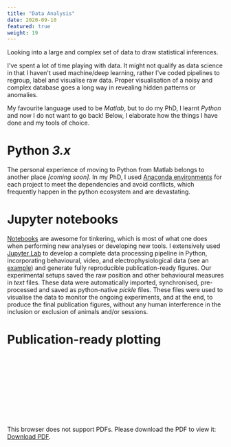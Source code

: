```yaml
---
title: "Data Analysis"
date: 2020-09-10
featured: true
weight: 19
---
```


Looking into a large and complex set of data to draw statistical inferences.

I've spent a lot of time playing with data.
It might not qualify as data science in that I haven't used machine/deep learning, rather I've coded pipelines to regroup, label and visualise raw data.
Proper visualisation of a noisy and complex database goes a long way in revealing hidden patterns or anomalies.

My favourite language used to be _Matlab_, but to do my PhD, I learnt _Python_ and now I do not want to go back!
Below, I elaborate how the things I have done and my tools of choice.


# Python _3.x_
The personal experience of moving to Python from Matlab belongs to another place _[coming soon]_.
In my PhD, I used [Anaconda environments](https://docs.conda.io/projects/conda/en/latest/user-guide/tasks/manage-environments.html) for each project to meet the dependencies and avoid conflicts, which frequently happen in the python ecosystem and are devastating.

# Jupyter notebooks
[Notebooks](https://jupyter.org/) are awesome for tinkering, which is most of what one does when performing new analyses or developing new tools.
I extensively used [Jupyter Lab](https://jupyterlab.readthedocs.io/en/stable/) to develop a complete data processing pipeline in Python, incorporating behavioural, video, and electrophysiological data (see an [example](/cv/ephy)) and generate fully reproducible publication-ready figures.
Our experimental setups saved the raw position and other behavioural measures in _text_ files.
These data were automatically imported, synchronised, pre-processed and saved as python-native _pickle_ files.
These files were used to visualise the data to monitor the ongoing experiments, and at the end, to produce the final publication figures, without any human interference in the inclusion or exclusion of animals and/or sessions.

# Publication-ready plotting


<object data="/images/skills/data-analysis/Task_Example_Group.pdf" type="application/pdf" width="600px" height="450">
    <embed src="/images/skills/data-analysis/Task_Example_Group.pdf" type="application/pdf">
        <p>This browser does not support PDFs. Please download the PDF to view it: <a href="/images/skills/data-analysis/Task_Example_Group.pdf">Download PDF</a>.</p>
    </embed>
</object>
